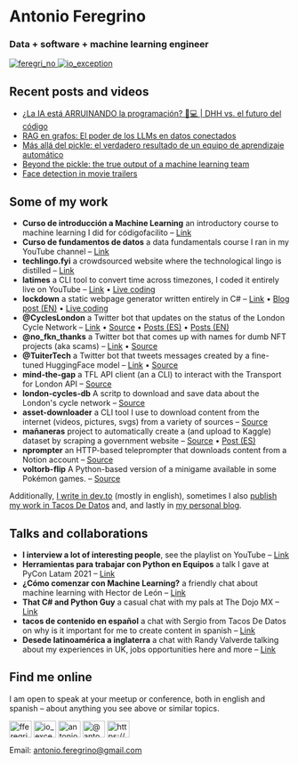 
# Antonio Feregrino
 ### Data + software + machine learning engineer

<p>
  <a href="https://twitter.com/io_exception" target="blank">
    <img src="https://img.shields.io/twitter/follow/feregri_no?logo=twitter&style=for-the-badge" alt="feregri_no" />
  </a>
  <a href="https://www.youtube.com/channel/UC8KCb358oioQMcJ5pUfs8UQ" target="blank">
    <img src="https://img.shields.io/youtube/channel/subscribers/UC8KCb358oioQMcJ5pUfs8UQ?logo=youtube&style=for-the-badge" alt="io_exception" />
  </a>
</p>

## Recent posts and videos

<!-- BLOG-POST-LIST:START -->
- [¿La IA está ARRUINANDO la programación? 🤖💻 | DHH vs. el futuro del código](https://www.youtube.com/watch?v=ETvZclGiT_o)
- [RAG en grafos: El poder de los LLMs en datos conectados](https://www.youtube.com/watch?v=5AIOoM3sD2E)
- [Más allá del pickle: el verdadero resultado de un equipo de aprendizaje automático](https://dev.to/feregri_no/mas-alla-del-pickle-el-verdadero-resultado-de-un-equipo-de-aprendizaje-automatico-4k35)
- [Beyond the pickle: the true output of a machine learning team](https://medium.com/softwareydata/beyond-the-pickle-the-true-output-of-a-machine-learning-team-1d11c3e0c27f?source=rss-dc9b65f700a3------2)
- [Face detection in movie trailers](https://dev.to/feregri_no/face-detection-in-movie-trailers-1di0)
<!-- BLOG-POST-LIST:END -->

## Some of my work

 - **Curso de introducción a Machine Learning** an introductory course to machine learning I did for códigofacilito – [Link](https://codigofacilito.com/cursos/ml-introduccion)
 - **Curso de fundamentos de datos** a data fundamentals course I ran in my YouTube channel – [Link](https://www.youtube.com/playlist?list=PL6cBnnS2SIgrIUumF2WDTDIiH_lODkLGq)
 - **techlingo.fyi** a crowdsourced website where the technological lingo is distilled – [Link](https://github.com/fferegrino/techlingo.fyi)
 - **latimes** a CLI tool to convert time across timezones, I coded it entirely live on YouTube – [Link](https://github.com/thatcsharpguy/latimes) • [Live coding](https://www.youtube.com/playlist?list=PL6cBnnS2SIgr6u1_qau_d3JAC0mI98uqd)
 - **lockdown** a static webpage generator written entirely in C# – [Link](https://github.com/lockdownblog/lockdown) • [Blog post (EN)](http://thatcsharpguy.com/post/creating-a-dotnet-tool-part-1) • [Live coding](https://www.youtube.com/playlist?list=PL6cBnnS2SIgqSr7rI6wprQ8GSmNobkYIH)
 - **@CyclesLondon** a Twitter bot that updates on the status of the London Cycle Network – [Link](https://twitter.com/CyclesLondon) • [Source](https://github.com/fferegrino/tweeting-cycles-lambda) • [Posts (ES)](https://feregri.no/lambda-tweet-parte-1-github-aws-twitter/) • [Posts (EN)](https://dev.to/fferegrino/configuring-twitter-aws-and-github-tweeting-from-a-lambda-4956)
 - **@no_fkn_thanks** a Twitter bot that comes up with names for dumb NFT projects (aka scams) – [Link](https://twitter.com/no_fkn_thanks) • [Source](https://github.com/fferegrino/not-fkn-thanks)
 - **@TuiterTech** a Twitter bot that tweets messages created by a fine-tuned HuggingFace model – [Link](https://twitter.com/TuiterTech) • [Source](https://github.com/fferegrino/tuiterx)
 - **mind-the-gap** a TFL API client (an a CLI) to interact with the Transport for London API – [Source](https://gitlab.com/fferegrino/mind-the-gap)
 - **london-cycles-db** A scritp to download and save data about the London's cycle network – [Source](https://github.com/fferegrino/london-cycles-db)
 - **asset-downloader** a CLI tool I use to download content from the internet (videos, pictures, svgs) from a variety of sources – [Source](https://gitlab.com/thatcsharpguy/streaming/video/editing-pal)
 - **mañaneras** project to automatically create a (and upload to Kaggle) dataset by scraping a government website – [Source](https://github.com/fferegrino/mananeras) • [Post (ES)](https://feregri.no/haciendo-web-scraping-desde-gitlab-es)
 - **nprompter** an HTTP-based teleprompter that downloads content from a Notion account – [Source](https://gitlab.com/fferegrino/notion-scripting)
 - **voltorb-flip** A Python-based version of a minigame available in some Pokémon games. – [Source](https://github.com/fferegrino/voltorb-flip)

Additionally, [I write in dev.to](https://dev.to/fferegrino) (mostly in english), sometimes I also [publish my work in Tacos De Datos](https://www.tacosdedatos.com/ioexception) and, and lastly in [my personal blog](https://feregri.no/).

## Talks and collaborations

 - **I interview a lot of interesting people**, see the playlist on YouTube – [Link](https://youtube.com/playlist?list=PL6cBnnS2SIgqgBNZtcNSbQCtu0imAypEz)
 - **Herramientas para trabajar con Python en Equipos** a talk I gave at PyCon Latam 2021 – [Link](https://www.youtube.com/watch?v=Btfx9kAE404)
 - **¿Cómo comenzar con Machine Learning?** a friendly chat about machine learning with Hector de León – [Link](https://www.youtube.com/watch?v=ofOj7Ox6dgo)
 - **That C# and Python Guy** a casual chat with my pals at The Dojo MX – [Link](https://www.youtube.com/watch?v=LSxeTes48-g)
 - **tacos de contenido en español** a chat with Sergio from Tacos De Datos on why is it important for me to create content in spanish – [Link](https://podcasts.google.com/feed/aHR0cHM6Ly9hbmNob3IuZm0vcy9kYjM5ZDM4L3BvZGNhc3QvcnNz/episode/MzMwMTU5NWQtMDU3ZS00Y2I1LTk4ZDMtM2FjNTQyYzdjZGFi)
 - **Desede latinoamérica a inglaterra** a chat with Randy Valverde talking about my experiences in UK, jobs opportunities here and more – [Link](https://www.youtube.com/watch?v=jx90ZAfu2-U)

## Find me online

I am open to speak at your meetup or conference, both in english and spanish – about anything you see above or similar topics.

<p align="left">
<a href="https://dev.to/fferegrino" target="blank"><img align="center" src="https://cdn.jsdelivr.net/npm/simple-icons@3.0.1/icons/dev-dot-to.svg" alt="fferegrino" height="30" width="40" /></a>
<a href="https://twitter.com/io_exception" target="blank"><img align="center" src="https://raw.githubusercontent.com/rahuldkjain/github-profile-readme-generator/master/src/images/icons/Social/twitter.svg" alt="io_exception" height="30" width="40" /></a>
<a href="https://linkedin.com/in/antonioferegrino" target="blank"><img align="center" src="https://raw.githubusercontent.com/rahuldkjain/github-profile-readme-generator/master/src/images/icons/Social/linked-in-alt.svg" alt="antonioferegrino" height="30" width="40" /></a>
<a href="https://medium.com/@antonio.feregrino" target="blank"><img align="center" src="https://raw.githubusercontent.com/rahuldkjain/github-profile-readme-generator/master/src/images/icons/Social/medium.svg" alt="@antonio.feregrino" height="30" width="40" /></a>
<a href="https://www.youtube.com/thatcsharpguy" target="blank"><img align="center" src="https://raw.githubusercontent.com/rahuldkjain/github-profile-readme-generator/master/src/images/icons/Social/youtube.svg" alt="https://youtube.com/thatcsharpguy" height="30" width="40" /></a>
</p>

Email: antonio.feregrino@gmail.com

